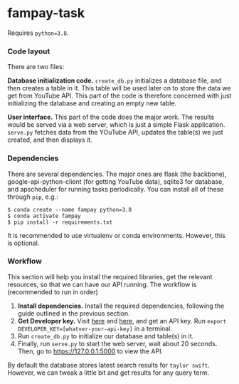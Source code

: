 # fampay-task

Requires `python=3.8`.

### Code layout
There are two files:

**Database initialization code.** `create_db.py` initializes a database file, and then creates a table in it. This table will be used later on to store the data we get from YouTube API. This part of the code is therefore concerned with just initializing the database and creating an empty new table.

**User interface.** This part of the code does the major work. The results would be served via a web server, which is just a simple Flask application. `serve.py` fetches data from the YOuTube API, updates the table(s) we just created, and then displays it.

### Dependencies
There are several dependencies. The major ones are flask (the backbone), google-api-python-client (for getting YouTube data), sqlite3 for database, and apscheduler for running tasks periodically. You can install all of these through `pip`, e.g.:
```
$ conda create --name fampay python=3.8
$ conda activate fampay
$ pip install -r requirements.txt
```

It is recommended to use virtualenv or conda environments. However, this is optional.

### Workflow
This section will help you install the required libraries, get the relevant resources, so that we can have our API running. The workflow is (recommended to run in order)
1. **Install dependencies.** Install the required dependencies, following the guide outlined in the previous section.
2. **Get Developer key.** Visit [here](https://console.developers.google.com/apis/library/youtube.googleapis.com?id=125bab65-cfb6-4f25-9826-4dcc309bc508&project=quickstart-1556616853983) and [here](https://developers.google.com/youtube/v3/getting-started), and get an API key. Run `export DEVELOPER_KEY=[whatver-your-api-key]` in a terminal.
3. Run `create_db.py` to initialize our database and table(s) in it.
4. Finally, run `serve.py` to start the web server, wait about 20 seconds. Then, go to https://127.0.0.1:5000 to view the API.

By default the database stores latest search results for `taylor swift`. However, we can tweak a little bit and get results for any query term.
